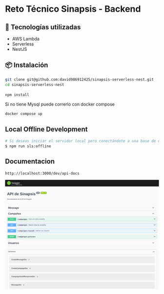 # Reto Técnico Sinapsis - Backend

## 🚀 Tecnologías utilizadas

- AWS Lambda
- Serverless
- NestJS

## 📦 Instalación

```bash
git clone git@github.com:david986912425/sinapsis-serverless-nest.git
cd sinapsis-serverless-nest

npm install
```

Si no tiene Mysql puede correrlo con docker compose
```bash
docker compose up 
```
## Local Offline Development

```bash
# Si deseas iniciar el servidor local pero conectándote a una base de datos MySQL en línea:
$ npm run sls:offline
```

## Documentacion
```sh
http://localhost:3000/dev/api-docs
```
![img.png](img.png)